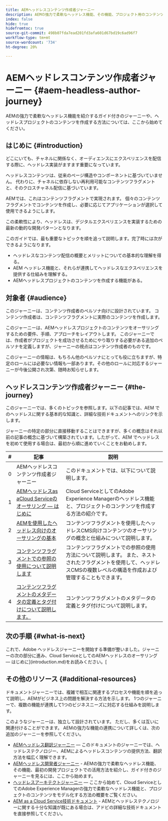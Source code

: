 ```yaml
---
title: AEMヘッドレスコンテンツ作成者ジャーニー
description: AEMの強力で柔軟なヘッドレス機能、その機能、プロジェクト用のコンテンツの作成方法を紹介するガイド付きのジャーニーについては、ここから始めてください。
index: false
hide: true
hidefromtoc: true
source-git-commit: 498b07fda7ead201fd3afa601d67bd19c6ad96f7
workflow-type: tm+mt
source-wordcount: '734'
ht-degree: 20%

---
```



# AEMヘッドレスコンテンツ作成者ジャーニー {#aem-headless-author-journey}

AEMの強力で柔軟なヘッドレス機能を紹介するガイド付きのジャーニーや、ヘッドレスプロジェクトのコンテンツを作成する方法については、ここから始めてください。

## はじめに {#introduction}

どこにいても、チャネルに関係なく、オーディエンスにエクスペリエンスを配信する際に、ヘッドレス実装がますます重要になっています。

ヘッドレスコンテンツは、従来のページ構造やコンポーネントに基づいていません。 代わりに、チャネルに依存しない再利用可能なコンテンツフラグメントと、そのクロスチャネル配信に基づいています。

AEMでは、これはコンテンツフラグメントで実現されます。 個々のコンテンツフラグメントでコンテンツを作成し、必要に応じてアプリケーションが選択して使用できるようにします。

この柔軟性により、ヘッドレスは、デジタルエクスペリエンスを実装するための最新の動的な開発パターンとなります。

このガイドでは、最も重要なトピックを順を追って説明します。完了時には次ができるようになります。

* ヘッドレスなコンテンツ配信の概要とメリットについての基本的な理解を得る。
* AEM ヘッドレス機能と、それらが連携してヘッドレスなエクスペリエンスを提供する仕組みを理解する。
* AEMヘッドレスプロジェクトのコンテンツを作成する機能がある。

## 対象者 {#audience}

このジャーニーは、コンテンツ作成者のペルソナ向けに設計されています。 コンテンツ作成者は、コンテンツフラグメントに実際のコンテンツを作成します。

このジャーニーは、AEMヘッドレスプロジェクトのコンテンツをオーサリングするための要件、手順、アプローチをレイアウトします。 このジャーニーでは、作成者がプロジェクトを成功させるためにやり取りする必要がある追加のペルソナを定義しますが、ジャーニーの視点はコンテンツ作成者のものです。

このジャーニーの情報は、もちろん他のペルソナにとっても役に立ちますが、特定のロールには必要ない情報も一部あります。その他のロールに対応するジャーニーが今後公開され次第、随時お知らせします。

## ヘッドレスコンテンツ作成者ジャーニー {#the-journey}

このジャーニーでは、多くのトピックを参照します。以下の記事では、AEM でのヘッドレスに関する基本的な知識と、詳細な技術ドキュメントへのリンクを示します。

ジャーニーの特定の部分に直接移動することはできますが、多くの概念はそれ以前の記事の概念に基づいて構築されています。したがって、AEM でヘッドレスを初めて使用する場合は、最初から順に進めていくことをお勧めします。

| # | 記事 | 説明 |
|---|---|---|
| 0 | AEMヘッドレスコンテンツ作成者ジャーニー | このドキュメントでは、以下について説明します。 |
| 1 | [AEMヘッドレスas aCloud Serviceのオーサリング — はじめに](introduction.md) | Cloud ServiceとしてのAdobe Experience Managerのヘッドレス機能と、プロジェクトのコンテンツを作成する方法の紹介です。 |
| 2 | [AEMを使用したヘッドレス向けのオーサリングの基本](basics.md) | コンテンツフラグメントを使用したヘッドレスCMS向けコンテンツのオーサリングの概念と仕組みについて説明します。 |
| 3 | [コンテンツフラグメントでの参照の使用について説明します](references.md) | コンテンツフラグメントでの参照の使用方法について説明します。 また、ネストされたフラグメントを使用して、ヘッドレスCMSの複数レベルの構造を作成および管理することもできます。 |
| 4 | [コンテンツフラグメントのメタデータの定義とタグ付けについて説明します。](metadata-tagging.md) | コンテンツフラグメントのメタデータの定義とタグ付けについて説明します。 |

## 次の手順 {#what-is-next}

これで、Adobe ヘッドレスジャーニーを開始する準備が整いました。ジャーニーの次の部分に進み、Cloud ServiceとしてのAEMヘッドレスのオーサリング — はじめに](introduction.md)をお読みください。[

<!--
### Choose Your Own Adventure {#choose-your-path}

However, Adobe wants you to succeed as you get started with your AEM Headless project, regardless of your learning style. So please consider these two options.

* If you prefer to continue to **learn about headless concepts and AEM's headless technologies**, you should continue your AEM headless journey as recommended by next reviewing the document [How to Model Your Content as AEM Content Models](model-your-content.md) where you learn how to model your content structure in AEM.
* If you prefer to **learn by doing**, you can jump to the [Getting Started with AEM Headless hands-on tutorial](https://experienceleague.adobe.com/docs/experience-manager-learn/getting-started-with-aem-headless/graphql/multi-step/overview.html) where you will jump directly into AEM Headless development by implementing a simple project to expose AEM headless content.
-->

## その他のリソース {#additional-resources}

ドキュメントジャーニーでは、複雑で相互に関連するプロセスや機能を順を追って説明し、AEMがビジネス上の問題を解決する方法を示します。 1つのジャーニーで、複数の機能が連携して1つのビジネスニーズに対応する仕組みを説明します。

このようなジャーニーは、独立して設計されています。 ただし、多くは互いに関連付けることができます。 AEMの強力な機能の連携について詳しくは、次の追加のジャーニーを参照してください。

* [AEMヘッドレス翻訳ジャーニー](/help/journey-headless/translation/overview.md)  — このドキュメントのジャーニーでは、ヘッドレステクノロジー、AEMによるヘッドレスコンテンツの提供方法、翻訳方法を幅広く理解できます。
* [AEMヘッドレス開発者ジャーニー](/help/journey-headless/developer/overview.md)  - AEMの強力で柔軟なヘッドレス機能、その機能、最初の開発プロジェクトでの活用方法を紹介し、ガイド付きのジャーニーを見るには、ここから始めます。
* [ヘッドレスアーキテクトジャーニー](/help/journey-headless/architect/overview.md)  — ここから始めて、Cloud ServiceとしてのAdobe Experience Managerの強力で柔軟なヘッドレス機能と、プロジェクトのコンテンツをモデル化する方法の概要をご覧ください。
* [AEM as a Cloud Service技術ドキュメント](https://experienceleague.adobe.com/docs/experience-manager-cloud-service.html?lang=ja)  - AEMとヘッドレステクノロジーに関する十分な知識が既にある場合は、アドビの詳細な技術ドキュメントを直接参照してください。